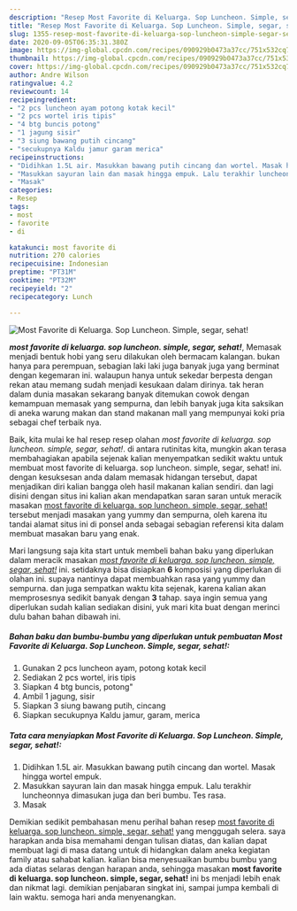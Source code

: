 ```yaml
---
description: "Resep Most Favorite di Keluarga. Sop Luncheon. Simple, segar, sehat! Lezat"
title: "Resep Most Favorite di Keluarga. Sop Luncheon. Simple, segar, sehat! Lezat"
slug: 1355-resep-most-favorite-di-keluarga-sop-luncheon-simple-segar-sehat-lezat
date: 2020-09-05T06:35:31.380Z
image: https://img-global.cpcdn.com/recipes/090929b0473a37cc/751x532cq70/most-favorite-di-keluarga-sop-luncheon-simple-segar-sehat-foto-resep-utama.jpg
thumbnail: https://img-global.cpcdn.com/recipes/090929b0473a37cc/751x532cq70/most-favorite-di-keluarga-sop-luncheon-simple-segar-sehat-foto-resep-utama.jpg
cover: https://img-global.cpcdn.com/recipes/090929b0473a37cc/751x532cq70/most-favorite-di-keluarga-sop-luncheon-simple-segar-sehat-foto-resep-utama.jpg
author: Andre Wilson
ratingvalue: 4.2
reviewcount: 14
recipeingredient:
- "2 pcs luncheon ayam potong kotak kecil"
- "2 pcs wortel iris tipis"
- "4 btg buncis potong"
- "1 jagung sisir"
- "3 siung bawang putih cincang"
- "secukupnya Kaldu jamur garam merica"
recipeinstructions:
- "Didihkan 1.5L air. Masukkan bawang putih cincang dan wortel. Masak hingga wortel empuk."
- "Masukkan sayuran lain dan masak hingga empuk. Lalu terakhir luncheonnya dimasukan juga dan beri bumbu. Tes rasa."
- "Masak"
categories:
- Resep
tags:
- most
- favorite
- di

katakunci: most favorite di 
nutrition: 270 calories
recipecuisine: Indonesian
preptime: "PT31M"
cooktime: "PT32M"
recipeyield: "2"
recipecategory: Lunch

---
```



![Most Favorite di Keluarga. Sop Luncheon. Simple, segar, sehat!](https://img-global.cpcdn.com/recipes/090929b0473a37cc/751x532cq70/most-favorite-di-keluarga-sop-luncheon-simple-segar-sehat-foto-resep-utama.jpg)

<b><i>most favorite di keluarga. sop luncheon. simple, segar, sehat!</i></b>, Memasak menjadi bentuk hobi yang seru dilakukan oleh bermacam kalangan. bukan hanya para perempuan, sebagian laki laki juga banyak juga yang berminat dengan kegemaran ini. walaupun hanya untuk sekedar berpesta dengan rekan atau memang sudah menjadi kesukaan dalam dirinya. tak heran dalam dunia masakan sekarang banyak ditemukan cowok dengan kemampuan memasak yang sempurna, dan lebih banyak juga kita saksikan di aneka warung makan dan stand makanan mall yang mempunyai koki pria sebagai chef terbaik nya.

Baik, kita mulai ke hal resep resep olahan <i>most favorite di keluarga. sop luncheon. simple, segar, sehat!</i>. di antara rutinitas kita, mungkin akan terasa membahagiakan apabila sejenak kalian menyempatkan sedikit waktu untuk membuat most favorite di keluarga. sop luncheon. simple, segar, sehat! ini. dengan kesuksesan anda dalam memasak hidangan tersebut, dapat menjadikan diri kalian bangga oleh hasil makanan kalian sendiri. dan lagi disini dengan situs ini kalian akan mendapatkan saran saran untuk meracik masakan <u>most favorite di keluarga. sop luncheon. simple, segar, sehat!</u> tersebut menjadi masakan yang yummy dan sempurna, oleh karena itu tandai alamat situs ini di ponsel anda sebagai sebagian referensi kita dalam membuat masakan baru yang enak.




Mari langsung saja kita start untuk membeli bahan baku yang diperlukan dalam meracik masakan <u><i>most favorite di keluarga. sop luncheon. simple, segar, sehat!</i></u> ini. setidaknya bisa disiapkan <b>6</b> komposisi yang diperlukan di olahan ini. supaya nantinya dapat membuahkan rasa yang yummy dan sempurna. dan juga sempatkan waktu kita sejenak, karena kalian akan memprosesnya sedikit banyak dengan <b>3</b> tahap. saya ingin semua yang diperlukan sudah kalian sediakan disini, yuk mari kita buat dengan merinci dulu bahan bahan dibawah ini.

<!--inarticleads1-->

##### Bahan baku dan bumbu-bumbu yang diperlukan untuk pembuatan Most Favorite di Keluarga. Sop Luncheon. Simple, segar, sehat!:

1. Gunakan 2 pcs luncheon ayam, potong kotak kecil
1. Sediakan 2 pcs wortel, iris tipis
1. Siapkan 4 btg buncis, potong&#34;
1. Ambil 1 jagung, sisir
1. Siapkan 3 siung bawang putih, cincang
1. Siapkan secukupnya Kaldu jamur, garam, merica




<!--inarticleads2-->

##### Tata cara menyiapkan Most Favorite di Keluarga. Sop Luncheon. Simple, segar, sehat!:

1. Didihkan 1.5L air. Masukkan bawang putih cincang dan wortel. Masak hingga wortel empuk.
1. Masukkan sayuran lain dan masak hingga empuk. Lalu terakhir luncheonnya dimasukan juga dan beri bumbu. Tes rasa.
1. Masak




Demikian sedikit pembahasan menu perihal bahan resep <u>most favorite di keluarga. sop luncheon. simple, segar, sehat!</u> yang menggugah selera. saya harapkan anda bisa memahami dengan tulisan diatas, dan kalian dapat membuat lagi di masa datang untuk di hidangkan dalam aneka kegiatan family atau sahabat kalian. kalian bisa menyesuaikan bumbu bumbu yang ada diatas selaras dengan harapan anda, sehingga masakan <b>most favorite di keluarga. sop luncheon. simple, segar, sehat!</b> ini bs menjadi lebih enak dan nikmat lagi. demikian penjabaran singkat ini, sampai jumpa kembali di lain waktu. semoga hari anda menyenangkan.
